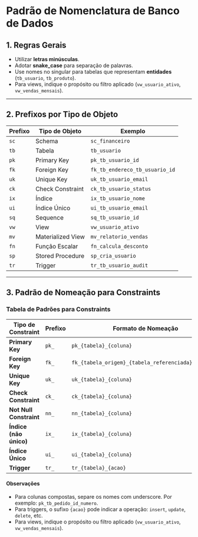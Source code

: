 # Padrão de Nomenclatura de Banco de Dados

## 1. Regras Gerais

- Utilizar **letras minúsculas**.
- Adotar **snake_case** para separação de palavras.
- Use nomes no singular para tabelas que representam **entidades** (`tb_usuario`, `tb_produto`).
- Para views, indique o propósito ou filtro aplicado (`vw_usuario_ativo`, `vw_vendas_mensais`).

---

## 2. Prefixos por Tipo de Objeto

| Prefixo | Tipo de Objeto           | Exemplo                            |
|---------|--------------------------|------------------------------------|
| `sc`    | Schema                   | `sc_financeiro`                    |
| `tb`    | Tabela                   | `tb_usuario`                       |
| `pk`    | Primary Key              | `pk_tb_usuario_id`                 |
| `fk`    | Foreign Key              | `fk_tb_endereco_tb_usuario_id`     |
| `uk`    | Unique Key               | `uk_tb_usuario_email`              |
| `ck`    | Check Constraint         | `ck_tb_usuario_status`             |
| `ix`    | Índice                   | `ix_tb_usuario_nome`               |
| `ui`    | Índice Único             | `ui_tb_usuario_email`              |
| `sq`    | Sequence                 | `sq_tb_usuario_id`                 |
| `vw`    | View                     | `vw_usuario_ativo`                 |
| `mv`    | Materialized View        | `mv_relatorio_vendas`              |
| `fn`    | Função Escalar           | `fn_calcula_desconto`              |
| `sp`    | Stored Procedure         | `sp_cria_usuario`                  |
| `tr`    | Trigger                  | `tr_tb_usuario_audit`              |

---

## 3. Padrão de Nomeação para Constraints

### Tabela de Padrões para Constraints

| Tipo de Constraint     | Prefixo | Formato de Nomeação                                     | Exemplo                                  |
|------------------------|---------|----------------------------------------------------------|-----------------------------------------|
| **Primary Key**        | `pk_`   | `pk_{tabela}_{coluna}`                                  | `pk_tb_usuario_id`                       |
| **Foreign Key**        | `fk_`   | `fk_{tabela_origem}_{tabela_referenciada}_{coluna}`     | `fk_tb_endereco_tb_usuario_usuario_id`   |
| **Unique Key**         | `uk_`   | `uk_{tabela}_{coluna}`                                  | `uk_tb_usuario_email`                    |
| **Check Constraint**   | `ck_`   | `ck_{tabela}_{coluna}`                                  | `ck_tb_usuario_status`                   |
| **Not Null Constraint** | `nn_`   | `nn_{tabela}_{coluna}`                                    | `nn_tb_usuario_email`             |
| **Índice (não único)** | `ix_`   | `ix_{tabela}_{coluna}`                                  | `ix_tb_usuario_nome`                     |
| **Índice Único**       | `ui_`   | `ui_{tabela}_{coluna}`                                  | `ui_tb_usuario_email`                    |
| **Trigger**            | `tr_`   | `tr_{tabela}_{acao}`                                    | `tr_tb_usuario_audit_insert`             |

#### Observações
- Para colunas compostas, separe os nomes com underscore. Por exemplo: `pk_tb_pedido_id_numero`.
- Para triggers, o sufixo `{acao}` pode indicar a operação: `insert`, `update`, `delete`, etc.
- Para views, indique o propósito ou filtro aplicado (`vw_usuario_ativo`, `vw_vendas_mensais`).
